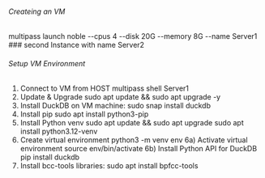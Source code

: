 ###### Createing an VM #######
multipass launch noble --cpus 4 --disk 20G --memory 8G --name Server1  ### second Instance with name Server2

###### Setup VM Environment ######
1) Connect to VM from HOST
      multipass shell Server1
2) Update & Upgrade
    sudo apt update && sudo apt upgrade -y
3) Install DuckDB on VM machine:
    sudo snap install duckdb
4) Install pip
    sudo apt install python3-pip  
5) Install Python venv
    sudo apt update && sudo apt upgrade 
    sudo apt install python3.12-venv 
6) Create virtual environment
    python3 -m venv env
    6a) Activate virtual environment
       source env/bin/activate
    6b) Install Python API for DuckDB
       pip install duckdb
7) Install bcc-tools libraries:
       sudo apt install bpfcc-tools
       